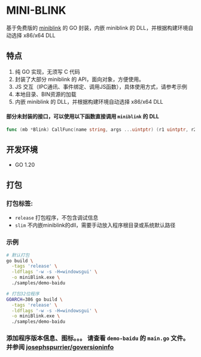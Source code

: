 # MINI-BLINK

基于免费版的 [miniblink](https://miniblink.net/) 的 GO 封装，内嵌 miniblink 的 DLL，并根据构建环境自动选择 x86/x64 DLL

## 特点
1. 纯 GO 实现，无须写 C 代码
2. 封装了大部分 miniblink 的 API，面向对象，方便使用。
3. JS 交互（IPC通讯、事件绑定、调用JS函数），具体使用方式，请参考示例
4. 本地目录、BIN资源的加载
5. 内嵌 miniblink 的 DLL，并根据构建环境自动选择 x86/x64 DLL


#### 部分未封装的接口，可以使用以下函数直接调用 `miniblink` 的 DLL
```go
func (mb *Blink) CallFunc(name string, args ...uintptr) (r1 uintptr, r2 uintptr, err error)
```

## 开发环境
- GO 1.20


## 打包

### 打包标签:
- `release` 打包程序，不包含调试信息
- `slim` 不内嵌miniblink的dll，需要手动放入程序根目录或系统默认路径

### 示例
```bash
# 默认打包
go build \
  -tags 'release' \
  -ldflags '-w -s -H=windowsgui' \
  -o miniBlink.exe \
  ./samples/demo-baidu

# 打包32位程序
GOARCH=386 go build \
  -tags 'release' \
  -ldflags '-w -s -H=windowsgui' \
  -o miniBlink.exe \
  ./samples/demo-baidu

```

### 添加程序版本信息、图标。。。 请查看 `demo-baidu` 的 `main.go` 文件。并参阅 [josephspurrier/goversioninfo](https://github.com/josephspurrier/goversioninfo)
